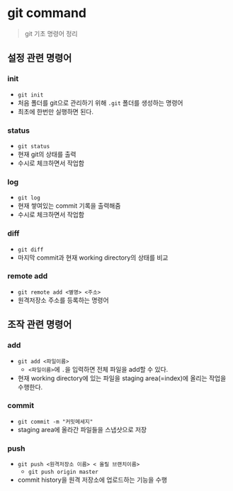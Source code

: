 # git command

> git 기초 명령어 정리



## 설정 관련 명령어

### init

* `git init`
* 처음 폴더를 git으로 관리하기 위해 `.git` 폴더를 생성하는 명령어
* 최초에 한번만 실행하면 된다.
  

### status

* `git status`
* 현재 git의 상태를 출력
* 수시로 체크하면서 작업함



### log

* `git log`
* 현재 쌓여있는 commit 기록을 출력해줌
* 수시로 체크하면서 작업함
  

### diff

* `git diff`
* 마지막 commit과 현재 working directory의 상태를 비교



### remote add

* `git remote add <별명> <주소>`
* 원격저장소 주소를 등록하는 명령어



## 조작 관련 명령어

### add

* `git add <파일이름>`
  * `<파일이름>`에 `.`을 입력하면 전체 파일을 add할 수 있다.
* 현재 working directory에 있는 파일을 staging area(=index)에 올리는 작업을 수행한다.



### commit

* `git commit -m "커밋메세지"`
* staging area에 올라간 파일들을 스냅샷으로 저장



### push

* `git push <원격저장소 이름> < 올릴 브랜치이름>`
  * `git push origin master`
* commit history을 원격 저장소에 업로드하는 기능을 수행
















